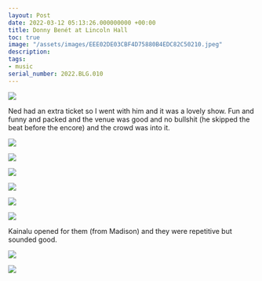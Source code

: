 ```yaml
---
layout: Post
date: 2022-03-12 05:13:26.000000000 +00:00
title: Donny Benét at Lincoln Hall
toc: true
image: "/assets/images/EEE02DE03CBF4D75880B4EDC82C50210.jpeg"
description:
tags:
- music
serial_number: 2022.BLG.010
---
```

![](/assets/images/13A5CA4698504150866AA43EB19BBA2A.jpeg)

Ned had an extra ticket so I went with him and it was a lovely show\. Fun and funny and packed and the venue was good and no bullshit \(he skipped the beat before the encore\) and the crowd was into it\.

![](/assets/images/7FA57D73DC644FBA8651D58170312B2C.jpeg)

![](/assets/images/EEE02DE03CBF4D75880B4EDC82C50210.jpeg)

![](/assets/images/395D5E97337C49F5B898F74DECFA50D5.jpeg)

![](/assets/images/B60DDD6CD2C94D5A86B545751512A166.jpeg)

![](/assets/images/B6C44F9EDD734CE2ABD5B63E73B040A9.jpeg)

![](/assets/images/69CE7C49298A40F18EB499279FE48CE5.jpeg)

Kainalu opened for them \(from Madison\) and they were repetitive but sounded good\.

![](/assets/images/85D8A92CC4314AF4ADC94080F8789FE3.jpeg)

![](/assets/images/7A11AEB9DA86428E990E306F85458F83.jpeg)
